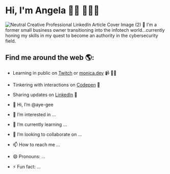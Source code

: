 # Hi, I'm Angela 👋🏾 👩🏾‍💻

![Neutral Creative Professional LinkedIn Article Cover Image (2)](https://github.com/aye-gee/aye-gee/assets/163897234/e0d15ed4-f393-416f-a9b0-c0823314159c)
🌱 I'm a former small business owner transitioning into the infotech world...currently honing my skills in my quest to become an authority in the cybersecurity field.


## Find me around the web 🌎: 
- Learning in public on <a href="https://www.twitch.tv/blacktechdiva">Twitch</a> or <a href="https://www.monica.dev">monica.dev</a> 📹 ✍🏾
- Tinkering with interactions on <a href="https://codepen.io/m0nica"> Codepen</a> 🏓
- Sharing updates on <a href="https://www.linkedin.com/in/monicampowell/">LinkedIn</a> 💼

- 👋 Hi, I’m @aye-gee
- 👀 I’m interested in ...
- 🌱 I’m currently learning ...
- 💞️ I’m looking to collaborate on ...
- 📫 How to reach me ...
- 😄 Pronouns: ...
- ⚡ Fun fact: ...

<!---
aye-gee/aye-gee is a ✨ special ✨ repository because its `README.md` (this file) appears on your GitHub profile.
You can click the Preview link to take a look at your changes.
--->
